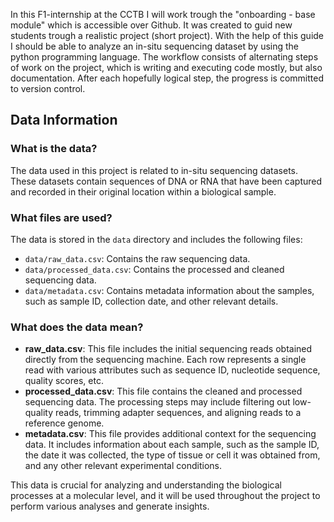 In this F1-internship at the CCTB I will work trough the "onboarding - base module" which is accessible over Github. 
It was created to guid new students trough a realistic project (short project). With the help of this guide I should be able to analyze an in-situ sequencing dataset by using the python programming language. 
The workflow consists of alternating steps of work on the project, which is writing and executing code mostly, but also documentation. After each hopefully logical step, the progress is committed to version control. 

## Data Information

### What is the data?
The data used in this project is related to in-situ sequencing datasets. These datasets contain sequences of DNA or RNA that have been captured and recorded in their original location within a biological sample.

### What files are used?
The data is stored in the `data` directory and includes the following files:
- `data/raw_data.csv`: Contains the raw sequencing data.
- `data/processed_data.csv`: Contains the processed and cleaned sequencing data.
- `data/metadata.csv`: Contains metadata information about the samples, such as sample ID, collection date, and other relevant details.

### What does the data mean?
- **raw_data.csv**: This file includes the initial sequencing reads obtained directly from the sequencing machine. Each row represents a single read with various attributes such as sequence ID, nucleotide sequence, quality scores, etc.
- **processed_data.csv**: This file contains the cleaned and processed sequencing data. The processing steps may include filtering out low-quality reads, trimming adapter sequences, and aligning reads to a reference genome.
- **metadata.csv**: This file provides additional context for the sequencing data. It includes information about each sample, such as the sample ID, the date it was collected, the type of tissue or cell it was obtained from, and any other relevant experimental conditions.

This data is crucial for analyzing and understanding the biological processes at a molecular level, and it will be used throughout the project to perform various analyses and generate insights.